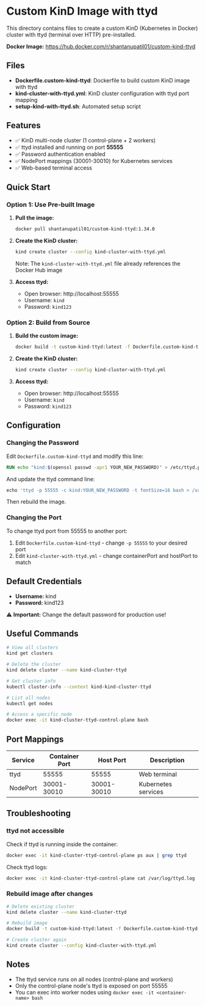 # Custom KinD Image with ttyd

This directory contains files to create a custom KinD (Kubernetes in Docker) cluster with ttyd (terminal over HTTP) pre-installed.

**Docker Image:** https://hub.docker.com/r/shantanupatil01/custom-kind-ttyd

## Files

- **Dockerfile.custom-kind-ttyd**: Dockerfile to build custom KinD image with ttyd
- **kind-cluster-with-ttyd.yml**: KinD cluster configuration with ttyd port mapping
- **setup-kind-with-ttyd.sh**: Automated setup script

## Features

- ✅ KinD multi-node cluster (1 control-plane + 2 workers)
- ✅ ttyd installed and running on port **55555**
- ✅ Password authentication enabled
- ✅ NodePort mappings (30001-30010) for Kubernetes services
- ✅ Web-based terminal access

## Quick Start

### Option 1: Use Pre-built Image

1. **Pull the image:**
   ```bash
   docker pull shantanupatil01/custom-kind-ttyd:1.34.0
   ```

2. **Create the KinD cluster:**
   ```bash
   kind create cluster --config kind-cluster-with-ttyd.yml
   ```
   
   Note: The `kind-cluster-with-ttyd.yml` file already references the Docker Hub image

3. **Access ttyd:**
   - Open browser: http://localhost:55555
   - Username: `kind`
   - Password: `kind123`

### Option 2: Build from Source

1. **Build the custom image:**
   ```bash
   docker build -t custom-kind-ttyd:latest -f Dockerfile.custom-kind-ttyd .
   ```

2. **Create the KinD cluster:**
   ```bash
   kind create cluster --config kind-cluster-with-ttyd.yml
   ```

3. **Access ttyd:**
   - Open browser: http://localhost:55555
   - Username: `kind`
   - Password: `kind123`

## Configuration

### Changing the Password

Edit `Dockerfile.custom-kind-ttyd` and modify this line:
```dockerfile
RUN echo "kind:$(openssl passwd -apr1 YOUR_NEW_PASSWORD)" > /etc/ttyd.passwd
```

And update the ttyd command line:
```dockerfile
echo 'ttyd -p 55555 -c kind:YOUR_NEW_PASSWORD -t fontSize=16 bash > /var/log/ttyd.log 2>&1 &' >> /usr/local/bin/entrypoint-with-ttyd.sh && \
```

Then rebuild the image.

### Changing the Port

To change ttyd port from 55555 to another port:

1. Edit `Dockerfile.custom-kind-ttyd` - change `-p 55555` to your desired port
2. Edit `kind-cluster-with-ttyd.yml` - change containerPort and hostPort to match

## Default Credentials

- **Username:** kind
- **Password:** kind123

⚠️ **Important:** Change the default password for production use!

## Useful Commands

```bash
# View all clusters
kind get clusters

# Delete the cluster
kind delete cluster --name kind-cluster-ttyd

# Get cluster info
kubectl cluster-info --context kind-kind-cluster-ttyd

# List all nodes
kubectl get nodes

# Access a specific node
docker exec -it kind-cluster-ttyd-control-plane bash
```

## Port Mappings

| Service | Container Port | Host Port | Description |
|---------|---------------|-----------|-------------|
| ttyd | 55555 | 55555 | Web terminal |
| NodePort | 30001-30010 | 30001-30010 | Kubernetes services |

## Troubleshooting

### ttyd not accessible

Check if ttyd is running inside the container:
```bash
docker exec -it kind-cluster-ttyd-control-plane ps aux | grep ttyd
```

Check ttyd logs:
```bash
docker exec -it kind-cluster-ttyd-control-plane cat /var/log/ttyd.log
```

### Rebuild image after changes

```bash
# Delete existing cluster
kind delete cluster --name kind-cluster-ttyd

# Rebuild image
docker build -t custom-kind-ttyd:latest -f Dockerfile.custom-kind-ttyd .

# Create cluster again
kind create cluster --config kind-cluster-with-ttyd.yml
```

## Notes

- The ttyd service runs on all nodes (control-plane and workers)
- Only the control-plane node's ttyd is exposed on port 55555
- You can exec into worker nodes using `docker exec -it <container-name> bash`